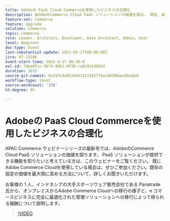 ```yaml
---
title: Adobeの PaaS Cloud Commerceを使用したビジネスの合理化
description: AdobeのCommerce Cloud PaaS ソリューションの価値を探る。 現在、自己ホスト型で、PaaS ソリューションが提供できる機能を知りたいと考えているユーザー向けに、このウェビナーを用意しました。
feature-set: Commerce
feature: Upgrade
solution: Commerce
topic: Commerce
role: Leader, Architect, Developer, Data Architect, Admin, User
level: Beginner
doc-type: Event
last-substantial-update: 2023-05-17T00:00:00Z
jira: KT-13206
event-start-time: 2023-4-27 08:30-8
exl-id: 7dea9fcc-9574-40b1-9f30-ca0c915dbb5d
duration: 3615
source-git-commit: 9a297cda953d4414131657f9ac84580aea0eabeb
workflow-type: tm+mt
source-wordcount: '156'
ht-degree: 0%

---
```


# Adobeの PaaS Cloud Commerceを使用したビジネスの合理化

APAC Commerce ウェビナーシリーズの最新号では、AdobeのCommerce Cloud PaaS ソリューションの価値を探ります。 PaaS ソリューションが提供できる機能を知りたいと考えている方は、このウェビナーをご覧ください。 既にAdobe Commerce Cloudを使用している場合は、ぜひご参加ください。既存の設定の価値を最大限に高める方法について、詳しくお聞きいただけます。

お客様の 1 人、インドネシアの大手スポーツウェア販売会社である Panatrade 氏から、オンプレミスからAdobe Commerce Cloudへの移行の様子と、e コマースビジネスに完全に最適化された管理ソリューションへの移行によって得られる報酬について説明します。

>[!VIDEO](https://video.tv.adobe.com/v/3419132/?learn=on)
